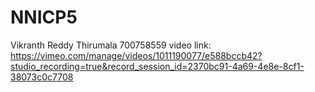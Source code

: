 # NNICP5
Vikranth Reddy Thirumala
700758559
video link: https://vimeo.com/manage/videos/1011190077/e588bccb42?studio_recording=true&record_session_id=2370bc91-4a69-4e8e-8cf1-38073c0c7708
